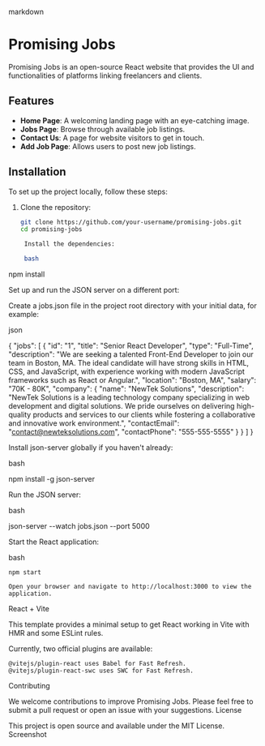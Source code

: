 markdown

# Promising Jobs

Promising Jobs is an open-source React website that provides the UI and functionalities of platforms linking freelancers and clients.

## Features

- **Home Page**: A welcoming landing page with an eye-catching image.
- **Jobs Page**: Browse through available job listings.
- **Contact Us**: A page for website visitors to get in touch.
- **Add Job Page**: Allows users to post new job listings.

## Installation

To set up the project locally, follow these steps:

1. Clone the repository:

   ```bash
   git clone https://github.com/your-username/promising-jobs.git
   cd promising-jobs

    Install the dependencies:

    bash

npm install

Set up and run the JSON server on a different port:

Create a jobs.json file in the project root directory with your initial data, for example:

json

{
  "jobs": [
    {
      "id": "1",
      "title": "Senior React Developer",
      "type": "Full-Time",
      "description": "We are seeking a talented Front-End Developer to join our team in Boston, MA. The ideal candidate will have strong skills in HTML, CSS, and JavaScript, with experience working with modern JavaScript frameworks such as React or Angular.",
      "location": "Boston, MA",
      "salary": "70K - 80K",
      "company": {
        "name": "NewTek Solutions",
        "description": "NewTek Solutions is a leading technology company specializing in web development and digital solutions. We pride ourselves on delivering high-quality products and services to our clients while fostering a collaborative and innovative work environment.",
        "contactEmail": "contact@newteksolutions.com",
        "contactPhone": "555-555-5555"
      }
    }
  ]
}

Install json-server globally if you haven't already:

bash

npm install -g json-server

Run the JSON server:

bash

json-server --watch jobs.json --port 5000

Start the React application:

bash

    npm start

    Open your browser and navigate to http://localhost:3000 to view the application.

React + Vite

This template provides a minimal setup to get React working in Vite with HMR and some ESLint rules.

Currently, two official plugins are available:

    @vitejs/plugin-react uses Babel for Fast Refresh.
    @vitejs/plugin-react-swc uses SWC for Fast Refresh.

Contributing

We welcome contributions to improve Promising Jobs. Please feel free to submit a pull request or open an issue with your suggestions.
License

This project is open source and available under the MIT License.
Screenshot
